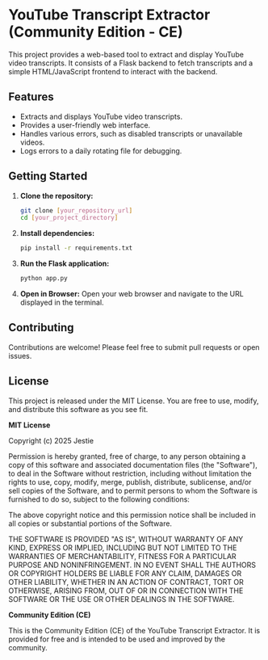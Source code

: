 # YouTube Transcript Extractor (Community Edition - CE)

This project provides a web-based tool to extract and display YouTube video transcripts. It consists of a Flask backend to fetch transcripts and a simple HTML/JavaScript frontend to interact with the backend.

## Features

-   Extracts and displays YouTube video transcripts.
-   Provides a user-friendly web interface.
-   Handles various errors, such as disabled transcripts or unavailable videos.
-   Logs errors to a daily rotating file for debugging.

## Getting Started

1.  **Clone the repository:**

    ```bash
    git clone [your_repository_url]
    cd [your_project_directory]
    ```

2.  **Install dependencies:**

    ```bash
    pip install -r requirements.txt
    ```

3.  **Run the Flask application:**

    ```bash
    python app.py
    ```

4.  **Open in Browser:** Open your web browser and navigate to the URL displayed in the terminal.

## Contributing

Contributions are welcome! Please feel free to submit pull requests or open issues.

## License

This project is released under the MIT License. You are free to use, modify, and distribute this software as you see fit.

**MIT License**

Copyright (c) 2025 Jestie

Permission is hereby granted, free of charge, to any person obtaining a copy
of this software and associated documentation files (the "Software"), to deal
in the Software without restriction, including without limitation the rights
to use, copy, modify, merge, publish, distribute, sublicense, and/or sell
copies of the Software, and to permit persons to whom the Software is
furnished to do so, subject to the following conditions:

The above copyright notice and this permission notice shall be included in all
copies or substantial portions of the Software.

THE SOFTWARE IS PROVIDED "AS IS", WITHOUT WARRANTY OF ANY KIND, EXPRESS OR
IMPLIED, INCLUDING BUT NOT LIMITED TO THE WARRANTIES OF MERCHANTABILITY,
FITNESS FOR A PARTICULAR PURPOSE AND NONINFRINGEMENT. IN NO EVENT SHALL THE
AUTHORS OR COPYRIGHT HOLDERS BE LIABLE FOR ANY CLAIM, DAMAGES OR OTHER
LIABILITY, WHETHER IN AN ACTION OF CONTRACT, TORT OR OTHERWISE, ARISING FROM,
OUT OF OR IN CONNECTION WITH THE SOFTWARE OR THE USE OR OTHER DEALINGS IN THE
SOFTWARE.

**Community Edition (CE)**

This is the Community Edition (CE) of the YouTube Transcript Extractor. It is provided for free and is intended to be used and improved by the community.